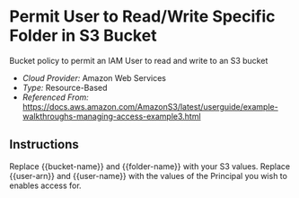 # Permit User to Read/Write Specific Folder in S3 Bucket
Bucket policy to permit an IAM User to read and write to an S3 bucket

- *Cloud Provider:* Amazon Web Services
- *Type:* Resource-Based
- *Referenced From:* https://docs.aws.amazon.com/AmazonS3/latest/userguide/example-walkthroughs-managing-access-example3.html

## Instructions
Replace {{bucket-name}} and {{folder-name}} with your S3 values. Replace {{user-arn}} and {{user-name}} with the values of the Principal you wish to enables access for.